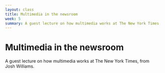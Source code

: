 ```yaml
---
layout: class
title: Multimedia in the newsroom
week: 5
summary: A guest lecture on how multimedia works at The New York Times, from Josh Williams.
---
```


# Multimedia in the newsroom

A guest lecture on how multimedia works at The New York Times, from Josh Williams.